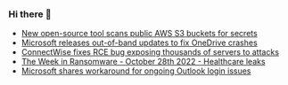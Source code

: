 ### Hi there 👋

<!--START_SECTION:feed-->
* [New open-source tool scans public AWS S3 buckets for secrets](https://www.bleepingcomputer.com/news/security/new-open-source-tool-scans-public-aws-s3-buckets-for-secrets/)
* [Microsoft releases out-of-band updates to fix OneDrive crashes](https://www.bleepingcomputer.com/news/microsoft/microsoft-releases-out-of-band-updates-to-fix-onedrive-crashes/)
* [ConnectWise fixes RCE bug exposing thousands of servers to attacks](https://www.bleepingcomputer.com/news/security/connectwise-fixes-rce-bug-exposing-thousands-of-servers-to-attacks/)
* [The Week in Ransomware - October 28th 2022 - Healthcare leaks](https://www.bleepingcomputer.com/news/security/the-week-in-ransomware-october-28th-2022-healthcare-leaks/)
* [Microsoft shares workaround for ongoing Outlook login issues](https://www.bleepingcomputer.com/news/microsoft/microsoft-shares-workaround-for-ongoing-outlook-login-issues/)
<!--END_SECTION:feed-->

<!--
**frankenk/frankenk** is a ✨ _special_ ✨ repository because its `README.md` (this file) appears on your GitHub profile.

Here are some ideas to get you started:

- 🔭 I’m currently working on ...
- 🌱 I’m currently learning ...
- 👯 I’m looking to collaborate on ...
- 🤔 I’m looking for help with ...
- 💬 Ask me about ...
- 📫 How to reach me: ...
- 😄 Pronouns: ...
- ⚡ Fun fact: ...
-->



